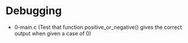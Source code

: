 # Debugging

* 0-main.c	(Test that function positive_or_negative() gives the correct output when given a case of 0)